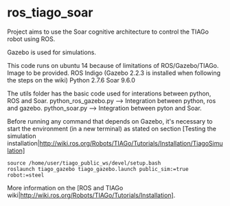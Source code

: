 # ros_tiago_soar
Project aims to use the Soar cognitive architecture to control the TIAGo robot using ROS. 

Gazebo is used for simulations.

This code runs on ubuntu 14 because of limitations of ROS/Gazebo/TIAGo. Image to be provided.
ROS Indigo (Gazebo 2.2.3 is installed when following the steps on the wiki)
Python 2.7.6
Soar 9.6.0

The utils folder has the basic code used for interations between python, ROS and Soar. 
python_ros_gazebo.py --> Integration between python, ros and gazebo.
python_soar.py --> Integration between pyton and Soar.

Before running any command that depends on Gazebo, it's necessary to start the environment (in a new terminal) as stated on section [Testing the simulation installation|http://wiki.ros.org/Robots/TIAGo/Tutorials/Installation/TiagoSimulation]
```
source /home/user/tiago_public_ws/devel/setup.bash
roslaunch tiago_gazebo tiago_gazebo.launch public_sim:=true robot:=steel
```

More information on the [ROS and TIAGo wiki|http://wiki.ros.org/Robots/TIAGo/Tutorials/Installation].
